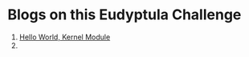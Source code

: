 # Blogs on this Eudyptula Challenge
1. [Hello World, Kernel Module](https://masterutkarsh.hashnode.dev/hello-world-kernel-module)
2. 
